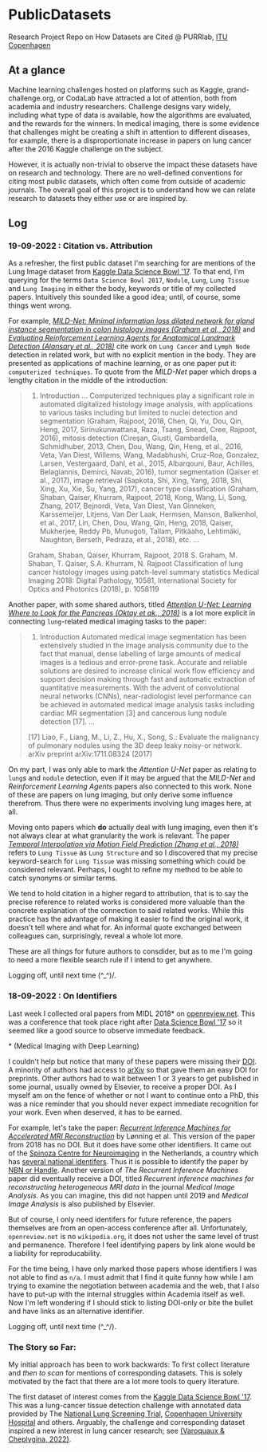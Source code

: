 # PublicDatasets
Research Project Repo on How Datasets are Cited @ PURRlab, [ITU Copenhagen](http://en.itu.dk/)

## At a glance
Machine learning challenges hosted on platforms such as Kaggle, grand-challenge.org, or CodaLab have attracted a lot of attention, both from academia and industry researchers. Challenge designs vary widely, including what type of data is available, how the algorithms are evaluated, and the rewards for the winners. In medical imaging, there is some evidence that challenges might be creating a shift in attention to different diseases, for example, there is a disproportionate increase in papers on lung cancer after the 2016 Kaggle challenge on the subject.

However, it is actually non-trivial to observe the impact these datasets have on research and technology. There are no well-defined conventions for citing most public datasets, which often come from outside of academic journals. The overall goal of this project is to understand how we can relate research to datasets they either use or are inspired by.

## Log

### 19-09-2022 : Citation vs. Attribution

As a refresher, the first public dataset I'm searching for are mentions of the Lung Image dataset from [Kaggle Data Science Bowl '17](https://www.kaggle.com/c/data-science-bowl-2017). To that end, I'm querying for the terms `Data Science Bowl 2017`, `Nodule`, `Lung`, `Lung Tissue` and `Lung Imaging` in either the body, keywords or title of my collected papers. Intuitively this sounded like a good idea; until, of course, some things went wrong.

For example, [_MILD-Net: Minimal information loss dilated network for gland instance segmentation in colon histology images (Graham et al., 2018)_](https://doi.org/10.1016/j.media.2018.12.001) and [_Evaluating Reinforcement Learning Agents for Anatomical Landmark Detection (Alansary et al., 2018)_](https://doi.org/10.1016/j.media.2019.02.007) cite work on `Lung Cancer` and `Lymph Node` detection in related work, but with no explicit mention in the body. They are presented as applications of machine learning, or as one paper put it: `computerized techniques`. To quote from the _MILD-Net_ paper which drops a lengthy citation in the middle of the introduction:

> 1. Introduction
> ...
> Computerized techniques play a significant role in automated digitalized histology image analysis, with applications to various tasks including but limited to nuclei detection and segmentation (Graham, Rajpoot, 2018, Chen, Qi, Yu, Dou, Qin, Heng, 2017, Sirinukunwattana, Raza, Tsang, Snead, Cree, Rajpoot, 2016), mitosis detection (Cireşan, Giusti, Gambardella, Schmidhuber, 2013, Chen, Dou, Wang, Qin, Heng, et al., 2016, Veta, Van Diest, Willems, Wang, Madabhushi, Cruz-Roa, Gonzalez, Larsen, Vestergaard, Dahl, et al., 2015, Albarqouni, Baur, Achilles, Belagiannis, Demirci, Navab, 2016), tumor segmentation (Qaiser et al., 2017), image retrieval (Sapkota, Shi, Xing, Yang, 2018, Shi, Xing, Xu, Xie, Su, Yang, 2017), cancer type classification (Graham, Shaban, Qaiser, Khurram, Rajpoot, 2018, Kong, Wang, Li, Song, Zhang, 2017, Bejnordi, Veta, Van Diest, Van Ginneken, Karssemeijer, Litjens, Van Der Laak, Hermsen, Manson, Balkenhol, et al., 2017, Lin, Chen, Dou, Wang, Qin, Heng, 2018, Qaiser, Mukherjee, Reddy Pb, Munugoti, Tallam, Pitkäaho, Lehtimäki, Naughton, Berseth, Pedraza, et al., 2018), etc.
> ...
> 
> Graham, Shaban, Qaiser, Khurram, Rajpoot, 2018
S. Graham, M. Shaban, T. Qaiser, S.A. Khurram, N. Rajpoot
Classification of lung cancer histology images using patch-level summary statistics
Medical Imaging 2018: Digital Pathology, 10581, International Society for Optics and Photonics (2018), p. 1058119

Another paper, with some shared authors, titled [_Attention U-Net: Learning Where to Look for the Pancreas (Oktay et ak., 2018)_](https://doi.org/10.48550/arXiv.1804.03999) is a lot more explicit in connecting `lung`-related medical imaging tasks to the paper:

> 1. Introduction
> Automated medical image segmentation has been extensively studied in the image analysis community
due to the fact that manual, dense labelling of large amounts of medical images is a tedious and
error-prone task. Accurate and reliable solutions are desired to increase clinical work flow efficiency
and support decision making through fast and automatic extraction of quantitative measurements.
With the advent of convolutional neural networks (CNNs), near-radiologist level performance can
be achieved in automated medical image analysis tasks including cardiac MR segmentation [3] and
cancerous lung nodule detection [17].
> ...
>
> [17] Liao, F., Liang, M., Li, Z., Hu, X., Song, S.: Evaluate the malignancy of pulmonary nodules
using the 3D deep leaky noisy-or network. arXiv preprint arXiv:1711.08324 (2017)

On my part, I was only able to mark the _Attention U-Net_ paper as relating to `lung`s and `nodule` detection, even if it may be argued that the _MILD-Net_ and _Reinforcement Learning Agents_ papers also connected to this work. None of these are papers on lung imaging, but only derive some influence therefrom. Thus there were no experiments involving lung images here, at all.

Moving onto papers which **do** actually deal with lung imaging, even then it's not always clear at what granularity the work is relevant. The paper [_Temporal Interpolation via Motion Field Prediction (Zhang et al., 2018)_](https://doi.org/10.48550/arXiv.1804.04440) refers to `Lung Tissue` as `Lung Structure` and so I discovered that my precise keyword-search for `Lung Tissue` was missing something which could be considered relevant. Perhaps, I ought to refine my method to be able to catch synonyms or similar terms.

We tend to hold citation in a higher regard to attribution, that is to say the precise reference to related works is considered more valuable than the concrete explanation of the connection to said related works. While this practice has the advantage of making it easier to find the original work, it doesn't tell where and what for. An informal quote exchanged between colleagues can, surprisingly, reveal a whole lot more.

These are all things for future authors to consdider, but as to me I'm going to need a more flexible search rule if I intend to get anywhere.

Logging off, until next time \(^_^)/.


### 18-09-2022 : On Identifiers
Last week I collected oral papers from MIDL 2018* on [openreview.net](https://openreview.net/group?id=MIDL.amsterdam/2018/Conference). This was a conference that took place right after [Data Science Bowl '17](https://www.kaggle.com/c/data-science-bowl-2017) so it seemed like a good source to observe immediate feedback.

\* (Medical Imaging with Deep Learning)

I couldn't help but notice that many of these papers were missing their [DOI](https://doi.org/). A minority of authors had access to [arXiv](https://arxiv.org/) so that gave them an easy DOI for preprints. Other authors had to wait between 1 or 3 years to get published in some journal, usually owned by Elsevier, to receive a proper DOI. As I myself am on the fence of whether or not I want to continue onto a PhD, this was a nice reminder that you should never expect immediate recognition for your work. Even when deserved, it has to be earned.

For example, let's take the paper: [_Recurrent Inference Machines for Accelerated MRI Reconstruction_](https://openreview.net/forum?id=rJD6Xgnoz) by Lønning et al. This version of the paper from 2018 has no DOI. But it does have some other identifiers. It came out of the [Spinoza Centre for Neuroimaging](https://pure.knaw.nl/portal/en/organisations/spinoza-centre-for-neuroimaging) in the Netherlands, a country which has [several national identifers](https://www.narcis.nl/about/Language/en). Thus it is possible to identify the paper by [NBN or Handle](https://www.narcis.nl/publication/RecordID/oai:pure.knaw.nl:publications%2F1b3afd87-4c94-4766-848f-b1f2bd154933). Another version of _The Recurrent Inference Machines_ paper did eventually receive a DOI, titled _Recurrent inference machines for reconstructing heterogeneous MRI data_ in the journal _Medical Image Analysis_. As you can imagine, this did not happen until 2019 and _Medical Image Analysis_ is also published by Elsevier.

But of course, I only need identifers for future reference, the papers themselves are from an open-access conference after all. Unfortunately, `openreview.net` is no `wikipedia.org`, it does not usher the same level of trust and permanence. Therefore I feel identifying papers by link alone would be a liability for reproducability.

For the time being, I have only marked those papers whose identifiers I was not able to find as `n/a`. I must admit that I find it quite funny how while I am trying to examine the negotiation between academia and the web, that I also have to put-up with the internal struggles within Academia itself as well. Now I'm left wondering if I should stick to listing DOI-only or bite the bullet and have links as an alternative identifier. 

Logging off, until next time (\^_^/).

### The Story so Far:
My initial approach has been to work backwards: To first collect literature and _then to scan_ for mentions of corresponding datasets. This is solely motivated by the fact that there are a lot more tools to query literature.

The first dataset of interest comes from the [Kaggle Data Science Bowl '17](https://www.kaggle.com/c/data-science-bowl-2017). This was a lung-cancer tissue detection challenge with annotated data provided by The [National Lung Screening Trial](https://www.cancer.gov/types/lung/research/nlst), [Copenhagen University Hospital](https://universitetshospitalet.ku.dk/english/about/) and others. Arguably, the challenge and corresponding dataset inspired a new interest in lung cancer research; see [(Varoquaux & Cheplygina, 2022)](https://arxiv.org/pdf/2103.10292.pdf).
